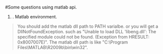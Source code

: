 #Some questions using matlab api.

  1. . Matlab environment.
> You should add the matlab dll path to PATH varialbe. or you will get a DllNotFoundException. such as "Unable to load DLL 'libeng.dll': The specified module could not be found. (Exception from HRESULT: 0x8007007E)". The matlab dll path is like "C:\Program Files\MATLAB\R2009b\bin\win32".